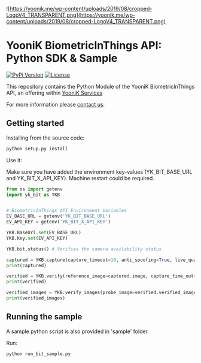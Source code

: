
![https://yoonik.me/wp-content/uploads/2019/08/cropped-LogoV4_TRANSPARENT.png](https://yoonik.me/wp-content/uploads/2019/08/cropped-LogoV4_TRANSPARENT.png)

# YooniK BiometricInThings API: Python SDK & Sample

[![PyPi Version](https://img.shields.io/pypi/v/yk_bit.svg)](https://pypi.org/project/yk-bit/)
[![License](https://img.shields.io/pypi/l/yk_bit.svg)](https://github.com/dev-yoonik/YK-BiT-Python/blob/master/LICENSE)


This repository contains the Python Module of the YooniK BiometricInThings API, an offering within [YooniK Services](https://yoonik.me)

For more information please [contact us](mailto:info@yoonik.me).

## Getting started

Installing from the source code:

```bash
python setup.py install
```

Use it:

Make sure you have added the environment key-values (YK_BIT_BASE_URL and YK_BIT_X_API_KEY). Machine restart could be required.

```python
from os import getenv
import yk_bit as YKB


# BiometricInThings API Environment Variables
EV_BASE_URL = getenv('YK_BIT_BASE_URL')
EV_API_KEY = getenv('YK_BIT_X_API_KEY')

YKB.BaseUrl.set(EV_BASE_URL)
YKB.Key.set(EV_API_KEY)

YKB.bit.status() # Verifies the camera availability status

captured = YKB.capture(capture_timeout=10, anti_spoofing=True, live_quality_analysis=True)
print(captured)

verified = YKB.verify(reference_image=captured.image, capture_time_out=10, matching_score_threshold=0.8)
print(verified)

verified_images = YKB.verify_images(probe_image=verified.verified_image, reference_image=captured.image, matching_score_threshold=0.8)
print(verified_images)


```


## Running the sample

A sample python script is also provided in 'sample' folder.

Run:

```bash
python run_bit_sample.py
```

